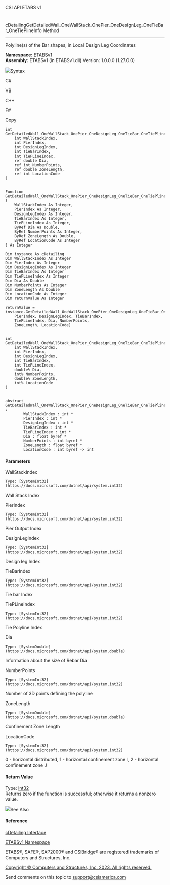 ﻿

CSI API ETABS v1

#
cDetailingGetDetailedWall_OneWallStack_OnePier_OneDesignLeg_OneTieBar_OneTiePlineInfo
Method  
  
---  
  
Polyline(s) of the Bar shapes, in Local Design Leg Coordinates

**Namespace:** [ETABSv1](2780f1b8-2033-5289-2298-1cdb2a7508d9.htm)  
**Assembly:** ETABSv1 (in ETABSv1.dll) Version: 1.0.0.0 (1.27.0.0)

![](../icons/SectionExpanded.png)Syntax

C#

VB

C++

F#

Copy

    
    
    int GetDetailedWall_OneWallStack_OnePier_OneDesignLeg_OneTieBar_OneTiePlineInfo(
    	int WallStackIndex,
    	int PierIndex,
    	int DesignLegIndex,
    	int TieBarIndex,
    	int TiePLineIndex,
    	ref double Dia,
    	ref int NumberPoints,
    	ref double ZoneLength,
    	ref int LocationCode
    )
    
    
    Function GetDetailedWall_OneWallStack_OnePier_OneDesignLeg_OneTieBar_OneTiePlineInfo ( 
    	WallStackIndex As Integer,
    	PierIndex As Integer,
    	DesignLegIndex As Integer,
    	TieBarIndex As Integer,
    	TiePLineIndex As Integer,
    	ByRef Dia As Double,
    	ByRef NumberPoints As Integer,
    	ByRef ZoneLength As Double,
    	ByRef LocationCode As Integer
    ) As Integer
    
    Dim instance As cDetailing
    Dim WallStackIndex As Integer
    Dim PierIndex As Integer
    Dim DesignLegIndex As Integer
    Dim TieBarIndex As Integer
    Dim TiePLineIndex As Integer
    Dim Dia As Double
    Dim NumberPoints As Integer
    Dim ZoneLength As Double
    Dim LocationCode As Integer
    Dim returnValue As Integer
    
    returnValue = instance.GetDetailedWall_OneWallStack_OnePier_OneDesignLeg_OneTieBar_OneTiePlineInfo(WallStackIndex, 
    	PierIndex, DesignLegIndex, TieBarIndex, 
    	TiePLineIndex, Dia, NumberPoints, 
    	ZoneLength, LocationCode)
    
    
    int GetDetailedWall_OneWallStack_OnePier_OneDesignLeg_OneTieBar_OneTiePlineInfo(
    	int WallStackIndex, 
    	int PierIndex, 
    	int DesignLegIndex, 
    	int TieBarIndex, 
    	int TiePLineIndex, 
    	double% Dia, 
    	int% NumberPoints, 
    	double% ZoneLength, 
    	int% LocationCode
    )
    
    
    abstract GetDetailedWall_OneWallStack_OnePier_OneDesignLeg_OneTieBar_OneTiePlineInfo : 
            WallStackIndex : int * 
            PierIndex : int * 
            DesignLegIndex : int * 
            TieBarIndex : int * 
            TiePLineIndex : int * 
            Dia : float byref * 
            NumberPoints : int byref * 
            ZoneLength : float byref * 
            LocationCode : int byref -> int 
    

#### Parameters

WallStackIndex

    Type: [SystemInt32](https://docs.microsoft.com/dotnet/api/system.int32)  
Wall Stack Index

PierIndex

    Type: [SystemInt32](https://docs.microsoft.com/dotnet/api/system.int32)  
Pier Output Index

DesignLegIndex

    Type: [SystemInt32](https://docs.microsoft.com/dotnet/api/system.int32)  
Design leg Index

TieBarIndex

    Type: [SystemInt32](https://docs.microsoft.com/dotnet/api/system.int32)  
Tie bar Index

TiePLineIndex

    Type: [SystemInt32](https://docs.microsoft.com/dotnet/api/system.int32)  
Tie Polyline Index

Dia

    Type: [SystemDouble](https://docs.microsoft.com/dotnet/api/system.double)  
Information about the size of Rebar Dia

NumberPoints

    Type: [SystemInt32](https://docs.microsoft.com/dotnet/api/system.int32)  
Number of 3D points defining the polyline

ZoneLength

    Type: [SystemDouble](https://docs.microsoft.com/dotnet/api/system.double)  
Confinement Zone Length

LocationCode

    Type: [SystemInt32](https://docs.microsoft.com/dotnet/api/system.int32)  
0 - horizontal distributed, 1 - horizontal confinement zone I, 2 - horizontal
confinement zone J

#### Return Value

Type: [Int32](https://docs.microsoft.com/dotnet/api/system.int32)  
Returns zero if the function is successful; otherwise it returns a nonzero
value.

![](../icons/SectionExpanded.png)See Also

#### Reference

[cDetailing Interface](361a91e7-25b4-8a09-dff9-a6b292f4ba73.htm)

[ETABSv1 Namespace](2780f1b8-2033-5289-2298-1cdb2a7508d9.htm)

ETABS®, SAFE®, SAP2000® and CSiBridge® are registered trademarks of Computers
and Structures, Inc.  

[Copyright © Computers and Structures, Inc. 2023. All rights
reserved.](http://www.csiamerica.com)

Send comments on this topic to
[support@csiamerica.com](mailto:support%40csiamerica.com?Subject=CSI%20API%20ETABS%20v1)

